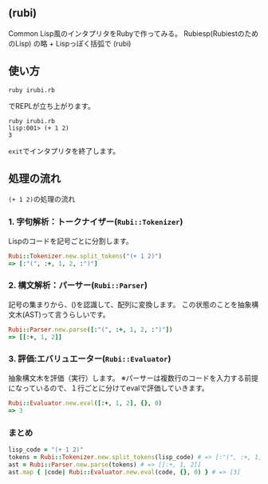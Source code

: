## (rubi)
Common Lisp風のインタプリタをRubyで作ってみる。
Rubiesp(RubiestのためのLisp) の略 + Lispっぽく括弧で (rubi)

## 使い方
```
ruby irubi.rb
```
でREPLが立ち上がります。

```
ruby irubi.rb
lisp:001> (+ 1 2)
3
```

```exit```でインタプリタを終了します。

## 処理の流れ
```(+ 1 2)```の処理の流れ

### 1. 字句解析：トークナイザー(```Rubi::Tokenizer```)
Lispのコードを記号ごとに分割します。
```rb
Rubi::Tokenizer.new.split_tokens("(+ 1 2)")
=> [:"(", :+, 1, 2, :")"]
```

### 2. 構文解析：パーサー(```Rubi::Parser```)
記号の集まりから、()を認識して、配列に変換します。
この状態のことを抽象構文木(AST)って言うらしいです。
```rb
Rubi::Parser.new.parse([:"(", :+, 1, 2, :")"])
=> [[:+, 1, 2]]
```

### 3. 評価:エバリュエーター(```Rubi::Evaluator```)
抽象構文木を評価（実行）します。
※パーサーは複数行のコードを入力する前提になっているので、１行ごとに分けてevalで評価していきます。
```rb
Rubi::Evaluator.new.eval([:+, 1, 2], {}, 0)
=> 3
```

### まとめ
```rb
lisp_code = "(+ 1 2)"
tokens = Rubi::Tokenizer.new.split_tokens(lisp_code) # => [:"(", :+, 1, 2, :")"]
ast = Rubi::Parser.new.parse(tokens) # => [[:+, 1, 2]]
ast.map { |code| Rubi::Evaluator.new.eval(code, {}, 0) } # => [3]
```
